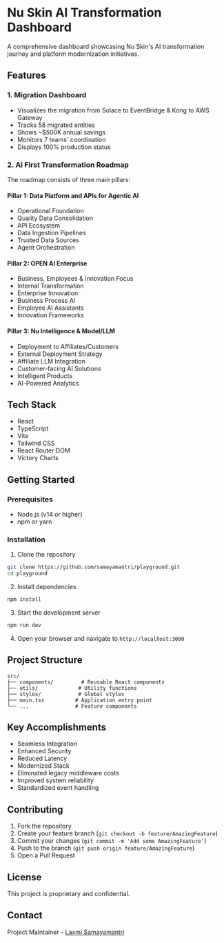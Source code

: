 # Nu Skin AI Transformation Dashboard

A comprehensive dashboard showcasing Nu Skin's AI transformation journey and platform modernization initiatives.

## Features

### 1. Migration Dashboard
- Visualizes the migration from Solace to EventBridge & Kong to AWS Gateway
- Tracks 58 migrated entities
- Shows ~$500K annual savings
- Monitors 7 teams' coordination
- Displays 100% production status

### 2. AI First Transformation Roadmap
The roadmap consists of three main pillars:

#### Pillar 1: Data Platform and APIs for Agentic AI
- Operational Foundation
- Quality Data Consolidation
- API Ecosystem
- Data Ingestion Pipelines
- Trusted Data Sources
- Agent Orchestration

#### Pillar 2: OPEN AI Enterprise
- Business, Employees & Innovation Focus
- Internal Transformation
- Enterprise Innovation
- Business Process AI
- Employee AI Assistants
- Innovation Frameworks

#### Pillar 3: Nu Intelligence & Model/LLM
- Deployment to Affiliates/Customers
- External Deployment Strategy
- Affiliate LLM Integration
- Customer-facing AI Solutions
- Intelligent Products
- AI-Powered Analytics

## Tech Stack
- React
- TypeScript
- Vite
- Tailwind CSS
- React Router DOM
- Victory Charts

## Getting Started

### Prerequisites
- Node.js (v14 or higher)
- npm or yarn

### Installation

1. Clone the repository
```bash
git clone https://github.com/samayamantri/playground.git
cd playground
```

2. Install dependencies
```bash
npm install
```

3. Start the development server
```bash
npm run dev
```

4. Open your browser and navigate to `http://localhost:3000`

## Project Structure
```
src/
├── components/         # Reusable React components
├── utils/             # Utility functions
├── styles/            # Global styles
├── main.tsx          # Application entry point
└── ...               # Feature components
```

## Key Accomplishments
- Seamless Integration
- Enhanced Security
- Reduced Latency
- Modernized Stack
- Eliminated legacy middleware costs
- Improved system reliability
- Standardized event handling

## Contributing
1. Fork the repository
2. Create your feature branch (`git checkout -b feature/AmazingFeature`)
3. Commit your changes (`git commit -m 'Add some AmazingFeature'`)
4. Push to the branch (`git push origin feature/AmazingFeature`)
5. Open a Pull Request

## License
This project is proprietary and confidential.

## Contact
Project Maintainer - [Laxmi Samayamantri](https://github.com/samayamantri) 